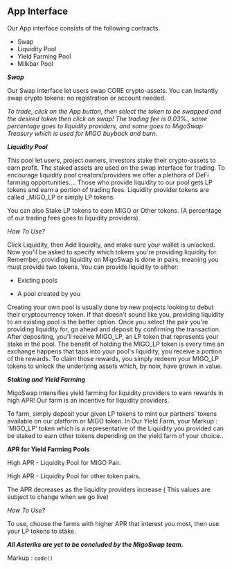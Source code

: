 ## App Interface

Our App interface consists of the following contracts.
- Swap
- Liquidity Pool
- Yield Farming Pool
- Milkbar Pool

***Swap***

Our Swap interface let users swap CORE crypto-assets. You can Instantly swap crypto tokens: no registration or account needed.

_To trade, click on the App button, then select the token to be swapped and the desired token then click on swap!
 The trading fee is 0.03%., some percentage goes to liquidity providers, and some goes to MigoSwap Treasury which is used for MIGO buyback and burn._

***Liquidity Pool***

This pool let users, project owners, investors stake their crypto-assets to earn profit.
The staked assets are used on the swap interface for trading. To encourage liquidity pool creators/providers we offer a plethora of DeFi farming opportunities.... 
Those who provide liquidity to our pool gets LP tokens and earn a portion of trading fees. Liquidity provider tokens are called _MIGO_LP or simply LP tokens.

You can also Stake LP tokens to earn MIGO or Other tokens. (A percentage of our trading fees goes to liquidity providers).

_*How To Use?*_

Click Liquidity, then Add liquidity, and make sure your wallet is unlocked. Now you'll be asked to specify which tokens you're providing liquidity for. Remember, providing liquidity on MigoSwap is done in pairs, meaning you must provide two tokens.
You can provide liquidity to either:

- Existing pools

- A pool created by you

Creating your own pool is usually done by new projects looking to debut their cryptocurrency token. If that doesn't sound like you, providing liquidity to an existing pool is the better option.
Once you select the pair you're providing liquidity for, go ahead and deposit by confirming the transaction. After depositing, you'll receive MIGO_LP, an LP token that represents your stake in the pool.
The benefit of holding the MIGO_LP token is every time an exchange happens that taps into your pool's liquidity, you receive a portion of the rewards.
To claim those rewards, you simply redeem your MIGO_LP tokens to unlock the underlying assets which, by now, have grown in value.

***Staking and Yield Farming***

MigoSwap intensifies yield farming for liquidity providers to earn rewards in high APR! Our farm is an incentive for liquidity providers.

To farm, simply deposit your given LP tokens to mint our partners' tokens available  on our platform or MIGO token.
In Our Yield Farm, your Markup : 'MIGO_LP' token which is a representative of the Liquidity you provided can be staked to earn other 
tokens depending on the yield farm of your choice..

**APR for Yield Farming Pools**

High APR - Liquidity Pool for MIGO Pair.

High APR - Liquidity Pool for other token pairs.

The APR decreases as the liquidity providers increase ( This values are subject to change when we go live)

_*How To Use?*_

To use, choose the farms with higher APR that interest you most, then use your LP tokens to stake.


***All Asteriks are yet to be concluded by the MigoSwap team.***

Markup :  `code()`
